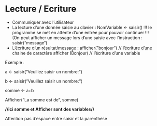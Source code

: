# Lecture / Ecriture

- Communiquer avec l’utilisateur
- La lecture d’une donnée saisie au clavier :
  NomVariable ← saisir()
  !!! le programme se met en attente d’une entrée pour pouvoir continuer !!!
  (On peut afficher un message lors d’une saisie avec l’instruction : saisir(”message”)
- L’écriture d’un résultat/message :
  afficher(”bonjour”) // l’écriture d’une chaine de caractère
  afficher (Bonjour) // l’écriture d’une variable

Exemple :

a ← saisir(”Veuillez saisir un nombre:”)

b ← saisir(”Veuillez saisir un nombre:”)

somme ← a+b

Afficher(”La somme est de”, somme)

**//Ici somme et Afficher sont des variables//**

Attention pas d’espace entre saisir et la parenthèse
